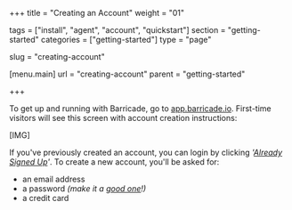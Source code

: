 +++
title = "Creating an Account"
weight = "01"

tags = ["install", "agent", "account", "quickstart"]
section = "getting-started"
categories = ["getting-started"]
type = "page"

slug = "creating-account"

[menu.main]
    url = "creating-account"
    parent = "getting-started"

+++

To get up and running with Barricade, go to [app.barricade.io](https://app.barricade.io/). First-time visitors will see this screen with account creation instructions:

[IMG]

If you've previously created an account, you can login by clicking _'[Already Signed Up](https://app.barricade.io/login)'_. To create a new account, you'll be asked for:

* an email address
* a password _(make it a [good one](https://xkcd.com/936/)!)_
* a credit card
